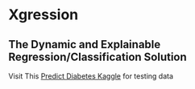 # Xgression
## The Dynamic and Explainable Regression/Classification Solution


Visit This [Predict Diabetes Kaggle](https://www.kaggle.com/datasets/whenamancodes/predict-diabities) for testing data

